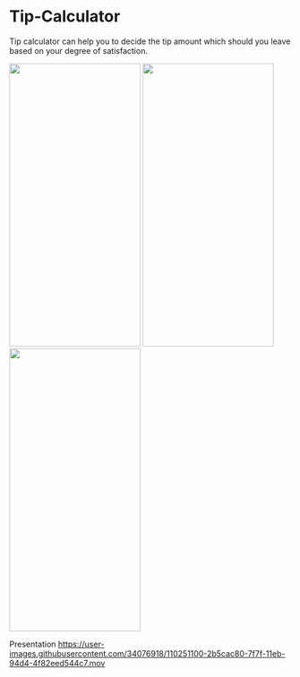 # Tip-Calculator

Tip calculator can help you to decide the tip amount which should you leave based on your degree of satisfaction.

<img src="https://user-images.githubusercontent.com/34076918/110250712-08c99400-7f7d-11eb-90a1-f023e4272317.png" width="234" height="506"> <img src="https://user-images.githubusercontent.com/34076918/110251125-534c1000-7f7f-11eb-9672-b97a8a2d375c.png" width="234" height="506"> <img src="https://user-images.githubusercontent.com/34076918/110250720-14b55600-7f7d-11eb-8a98-ff9940e5369b.png" width="234" height="506">

Presentation
https://user-images.githubusercontent.com/34076918/110251100-2b5cac80-7f7f-11eb-94d4-4f82eed544c7.mov



